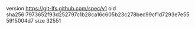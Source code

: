 version https://git-lfs.github.com/spec/v1
oid sha256:7973652f93d252797c1b28ca16c605b23c278bec99cf1d7293e7e555915004d7
size 32551
